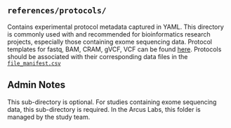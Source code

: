 ## `references/protocols/`

Contains experimental protocol metadata captured in YAML. This directory is commonly used with and recommended for bioinformatics research projects, especially those containing exome sequencing data. Protocol templates for fastq, BAM, CRAM, gVCF, VCF can be found [here](https://github.research.chop.edu/evansj/arcus-es-ingestion/tree/master/references/protocols). Protocols should be associated with their corresponding data files in the [`file_manifest.csv`](https://github.research.chop.edu/arcus/rdm-project-template/blob/master/manifests/file_manifest.csv)


## Admin Notes

This sub-directory is optional. For studies containing exome sequencing data, this sub-directory is required. In the Arcus Labs, this folder is managed by the study team. 

